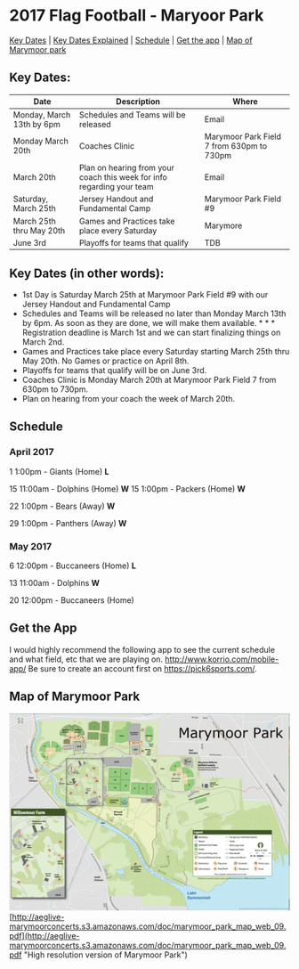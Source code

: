 # 2017 Flag Football - Maryoor Park

[Key Dates](#keydates) | [Key Dates Explained](#keydates1) | [Schedule](#schedule) | [Get the app](#gettheapp)  | [Map of Marymoor park](#map) 

## <a name="keydates"></a>Key Dates:

| Date  	|   Description	|   Where	|
|---	|---	|---	|
|   Monday, March 13th by 6pm	|  Schedules and Teams will be released 	|  Email 	|
|   Monday March 20th	|  Coaches Clinic 	|  Marymoor Park Field 7 from 630pm to 730pm 	|
|   March 20th	|   Plan on hearing from your coach this week for info regarding your team	|  Email 	|
|   Saturday, March 25th	|   Jersey Handout and Fundamental Camp	|   Marymoor Park Field #9	|
|  March 25th thru May 20th 	|   Games and Practices take place every Saturday	|   Marymore	|
|  June 3rd 	|  Playoffs for teams that qualify 	|   TDB	|

## <a name="keydates1"></a>Key Dates (in other words):

* 1st Day is Saturday March 25th at Marymoor Park Field #9 with our Jersey Handout and Fundamental Camp
* Schedules and Teams will be released no later than Monday March 13th by 6pm. As soon as they are done, we will make them available. * * * Registration deadline is March 1st and we can start finalizing things on March 2nd.
* Games and Practices take place every Saturday starting March 25th thru May 20th. No Games or practice on April 8th.
* Playoffs for teams that qualify will be on June 3rd.
* Coaches Clinic is Monday March 20th at Marymoor Park Field 7 from 630pm to 730pm.
* Plan on hearing from your coach the week of March 20th.

## <a name="schedule"></a>Schedule 

### April 2017

1	1:00pm - Giants (Home) **L**

15	11:00am - Dolphins (Home) **W**
15	1:00pm	- Packers (Home) **W**

22	1:00pm	- Bears (Away) **W**

29	1:00pm	- Panthers (Away) **W**


### May 2017

6	12:00pm	- Buccaneers (Home) **L**

13	11:00am	- Dolphins **W**

20	12:00pm	- Buccaneers (Home)

## <a name="gettheapp"></a>Get the App

I would highly recommend the following app to see the current schedule and what field, etc that we are playing on. http://www.korrio.com/mobile-app/ Be sure to create an account first on https://pick6sports.com/.


## <a name="map"></a>Map of Marymoor Park
![Marymoor Park](https://github.com/mbcrump/2017FlagFootball/blob/master/marymoorpark.png "Map")
[http://aeglive-marymoorconcerts.s3.amazonaws.com/doc/marymoor_park_map_web_09.pdf](http://aeglive-marymoorconcerts.s3.amazonaws.com/doc/marymoor_park_map_web_09.pdf "High resolution version of Marymoor Park")

